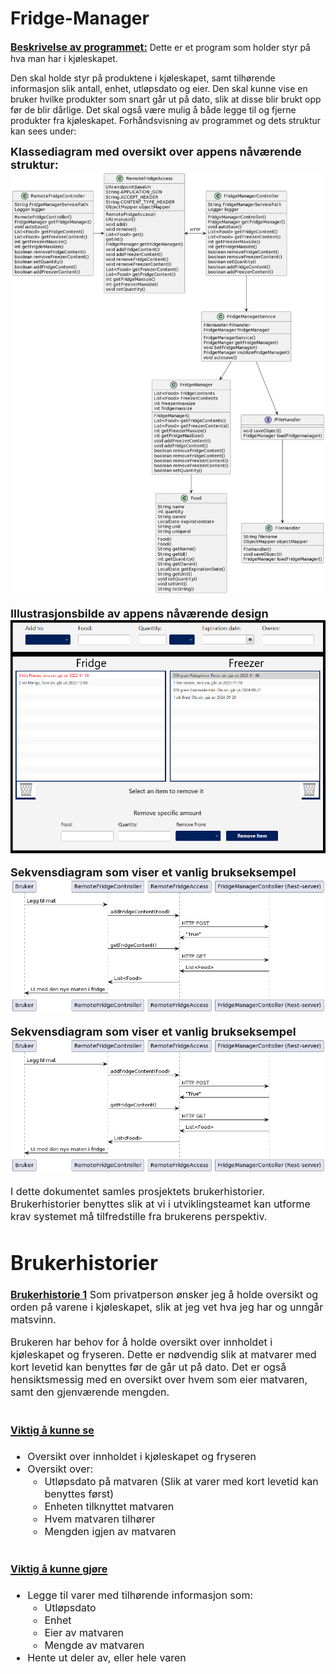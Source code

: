 Fridge-Manager
=
<u><font size="3">**Beskrivelse av programmet:**</font></u>
Dette er et program som holder styr på hva man har i kjøleskapet.

Den skal holde styr på produktene i kjøleskapet, samt tilhørende informasjon slik antall, enhet, utløpsdato og eier. Den skal kunne vise en bruker hvilke produkter som snart går ut på dato, slik at disse blir brukt opp før de blir dårlige. Det skal også være mulig å både legge til og fjerne produkter fra kjøleskapet. Forhåndsvisning av programmet og dets struktur kan sees under:


<font size="4">**Klassediagram med oversikt over appens nåværende struktur:**<font size="3">    
![Preview of programs structure](./pictures/class-diagram.png)      


<font size="4">**Illustrasjonsbilde av appens nåværende design**<font size="3">       
![Preview of app](./pictures/program.png)        

<font size="4">**Sekvensdiagram som viser et vanlig brukseksempel**<font size="3">           
![Preview of app](./pictures/sequence-diagram.png)      

<font size="4">**Sekvensdiagram som viser et vanlig brukseksempel**<font size="3">           
![Preview of app](./pictures/sequence-diagram.png)     




I dette dokumentet samles prosjektets brukerhistorier. Brukerhistorier benyttes slik at vi i utviklingsteamet kan utforme krav systemet må tilfredstille fra brukerens perspektiv.

Brukerhistorier
=

<u><font size="3">**Brukerhistorie 1**<font size="3"></u>
Som privatperson ønsker jeg å holde oversikt og orden på varene i kjøleskapet,
slik at jeg vet hva jeg har og unngår matsvinn.

Brukeren har behov for å holde oversikt over innholdet i kjøleskapet og fryseren. Dette er nødvendig slik at matvarer med kort levetid kan benyttes før de går ut på dato. Det er også hensiktsmessig med en oversikt over hvem som eier matvaren, samt den gjenværende mengden.

<u><font size="3">Viktig å kunne se</font></u>
-
- Oversikt over innholdet i kjøleskapet og fryseren
- Oversikt over:
	- Utløpsdato på matvaren (Slik at varer med kort levetid kan benyttes først)
	- Enheten tilknyttet matvaren
	- Hvem matvaren tilhører
	- Mengden igjen av matvaren

<u><font size="3">Viktig å kunne gjøre</font></u>
-
- Legge til varer med tilhørende informasjon som:
	- Utløpsdato
	- Enhet
	- Eier av matvaren
	- Mengde av matvaren
- Hente ut deler av, eller hele varen
